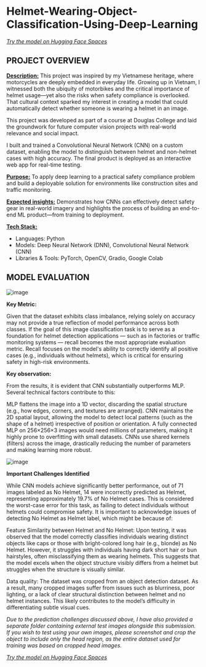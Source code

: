 # Helmet-Wearing-Object-Classification-Using-Deep-Learning

*[Try the model on Hugging Face Spaces](https://huggingface.co/spaces/demile2409/CSIS-3290-Helmet-Image-Classification)*

## PROJECT OVERVIEW

**<ins>Description:</ins>** This project was inspired by my Vietnamese heritage, where motorcycles are deeply embedded in everyday life. Growing up in Vietnam, I witnessed both the ubiquity of motorbikes and the critical importance of helmet usage—yet also the risks when safety compliance is overlooked. That cultural context sparked my interest in creating a model that could automatically detect whether someone is wearing a helmet in an image.

This project was developed as part of a course at Douglas College and laid the groundwork for future computer vision projects with real-world relevance and social impact.

I built and trained a Convolutional Neural Network (CNN) on a custom dataset, enabling the model to distinguish between helmet and non-helmet cases with high accuracy. The final product is deployed as an interactive web app for real-time testing.

**<ins>Purpose:</ins>** To apply deep learning to a practical safety compliance problem and build a deployable solution for environments like construction sites and traffic monitoring.

**<ins>Expected insights:</ins>** Demonstrates how CNNs can effectively detect safety gear in real-world imagery and highlights the process of building an end-to-end ML product—from training to deployment.

**<ins>Tech Stack:</ins>**

- Languages: Python
- Models: Deep Neural Network (DNN), Convolutional Neural Network (CNN)
- Libraries & Tools: PyTorch, OpenCV, Gradio, Google Colab

## MODEL EVALUATION

![image](https://github.com/user-attachments/assets/73ae6135-b79f-4c7a-afa0-c67094961bde)

**Key Metric:**

Given that the dataset exhibits class imbalance, relying solely on accuracy may not provide a true reflection of model performance across both classes. If the goal of this image classification task is to serve as a foundation for helmet detection applications — such as in factories or traffic monitoring systems — recall becomes the most appropriate evaluation metric. Recall focuses on the model's ability to correctly identify all positive cases (e.g., individuals without helmets), which is critical for ensuring safety in high-risk environments.

**Key observation:**

From the results, it is evident that CNN substantially outperforms MLP. Several technical factors contribute to this:

MLP flattens the image into a 1D vector, discarding the spatial structure (e.g., how edges, corners, and textures are arranged). CNN maintains the 2D spatial layout, allowing the model to detect local patterns (such as the shape of a helmet) irrespective of position or orientation.
A fully connected MLP on 256×256×3 images would need millions of parameters, making it highly prone to overfitting with small datasets. CNNs use shared kernels (filters) across the image, drastically reducing the number of parameters and making learning more robust.

![image](https://github.com/user-attachments/assets/d656e57f-a3a6-4931-bfa7-0bbfb118c513)

**Important Challenges Identified**

While CNN models achieve significantly better performance, out of 71 images labeled as No Helmet, 14 were incorrectly predicted as Helmet, representing approximately 19.7% of No Helmet cases. This is considered the worst-case error for this task, as failing to detect individuals without helmets could compromise safety. It is important to acknowledge issues of detecting No Helmet as Helmet label, which might be because of:

Feature Similarity between Helmet and No Helmet: Upon testing, it was observed that the model correctly classifies individuals wearing distinct objects like caps or those with bright-colored long hair (e.g., blonde) as No Helmet. However, it struggles with individuals having dark short hair or bun hairstyles, often misclassifying them as wearing helmets. This suggests that the model excels when the object structure visibly differs from a helmet but struggles when the structure is visually similar.

Data quality: The dataset was cropped from an object detection dataset. As a result, many cropped images suffer from issues such as blurriness, poor lighting, or a lack of clear structural distinction between helmet and no helmet instances. This likely contributes to the model’s difficulty in differentiating subtle visual cues.

*Due to the prediction challenges discussed above, I have also provided a separate folder containing external test images alongside this submission. If you wish to test using your own images, please screenshot and crop the object to include only the head region, as the entire dataset used for training was based on cropped head images.*

*[Try the model on Hugging Face Spaces](https://huggingface.co/spaces/demile2409/CSIS-3290-Helmet-Image-Classification)*
